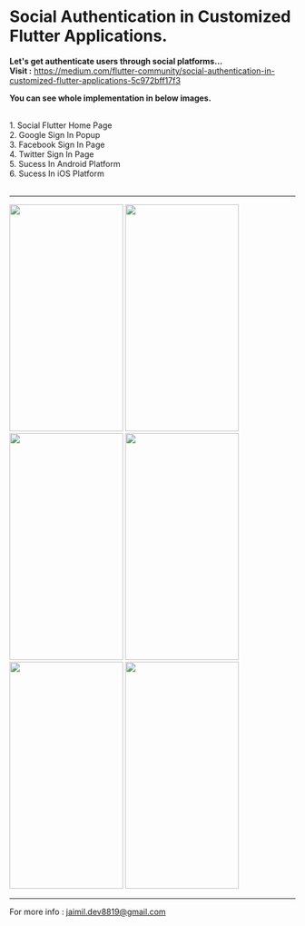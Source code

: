 # Social Authentication in Customized Flutter Applications.
<b>Let's get authenticate users through social platforms...</b><br> 
<b>Visit :</b> https://medium.com/flutter-community/social-authentication-in-customized-flutter-applications-5c972bff17f3

<b>You can see whole implementation in below images.</b>

<br>
1. Social Flutter Home Page<br>
2. Google Sign In Popup<br>
3. Facebook Sign In Page<br>
4. Twitter Sign In Page<br>
5. Sucess In Android Platform<br>
6. Sucess In iOS Platform<br>
<br>
<hr>
<p float="left">
<img src="https://user-images.githubusercontent.com/52445432/126596144-5997a054-bfaa-45ff-8443-3ecf02a025e8.png" width="200" height="400" />
<img src="https://user-images.githubusercontent.com/52445432/126596302-816691c1-5e2d-46cf-b257-309926855b9e.png" width="200" height="400" />
<img src="https://user-images.githubusercontent.com/52445432/126596290-f601df15-58a7-4970-941f-7b4ab8b58abf.png" width="200" height="400" />
<img src="https://user-images.githubusercontent.com/52445432/126596681-930f6e73-4207-4b53-8ae2-71b23e1360ee.png" width="200" height="400" />
<img src="https://user-images.githubusercontent.com/52445432/126596209-eb026640-1835-49d2-88d6-019c5509e399.png" width="200" height="400" />
<img src="https://user-images.githubusercontent.com/52445432/126596084-a80f0ed7-14b4-42e6-93b8-e5532a9fe3e4.jpg" width="200" height="400" />
</p>
<hr>

 For more info : jaimil.dev8819@gmail.com
